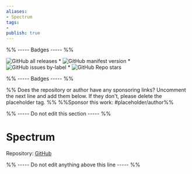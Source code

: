 ```yaml
---
aliases:
- Spectrum
tags: 
- 
publish: true
---
```


%% ----- Badges ----- %%

![GitHub all releases](https://img.shields.io/github/downloads/Braweria/Spectrum/total?color=573E7A&logo=github&style=for-the-badge) * ![GitHub manifest version](https://img.shields.io/github/manifest-json/v/Braweria/Spectrum?color=573E7A&logo=github&style=for-the-badge) * ![GitHub issues by-label](https://img.shields.io/github/issues/Braweria/Spectrum/help%20wanted?color=573E7A&logo=github&style=for-the-badge) * ![GitHub Repo stars](https://img.shields.io/github/stars/Braweria/Spectrum?color=573E7A&logo=github&style=for-the-badge)

%% ----- Badges ----- %%

%% Does the repository or author have any sponsoring links? Uncomment the next line and add them below. If they don't, please delete the placeholder tag. %%
%%Sponsor this work: #placeholder/author%%

%% ----- Do not edit this section ----- %%

# Spectrum

Repository: [GitHub](https://github.com/Braweria/Spectrum)



%% ----- Do not edit anything above this line ----- %% 
